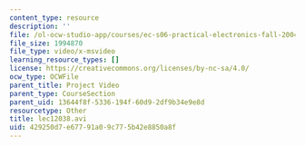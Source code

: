 ```yaml
---
content_type: resource
description: ''
file: /ol-ocw-studio-app/courses/ec-s06-practical-electronics-fall-2004/429250d7e67791a09c775b42e8850a8f_lec12038.avi
file_size: 1994870
file_type: video/x-msvideo
learning_resource_types: []
license: https://creativecommons.org/licenses/by-nc-sa/4.0/
ocw_type: OCWFile
parent_title: Project Video
parent_type: CourseSection
parent_uid: 13644f8f-5336-194f-60d9-2df9b34e9e8d
resourcetype: Other
title: lec12038.avi
uid: 429250d7-e677-91a0-9c77-5b42e8850a8f
---
```


